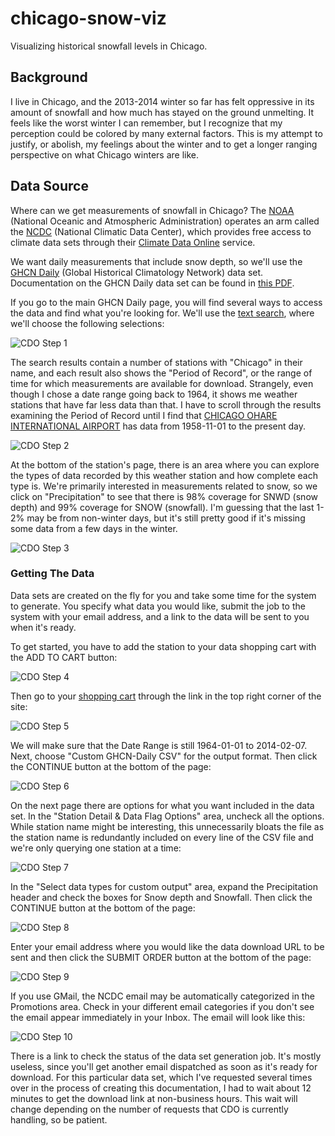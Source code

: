 chicago-snow-viz
================

Visualizing historical snowfall levels in Chicago.


## Background

I live in Chicago, and the 2013-2014 winter so far has felt oppressive in its amount of snowfall and how much has stayed on the ground unmelting. It feels like the worst winter I can remember, but I recognize that my perception could be colored by many external factors. This is my attempt to justify, or abolish, my feelings about the winter and to get a longer ranging perspective on what Chicago winters are like.

## Data Source

Where can we get measurements of snowfall in Chicago? The [NOAA](http://www.noaa.gov/) (National Oceanic and Atmospheric Administration) operates an arm called the [NCDC](http://www.ncdc.noaa.gov/) (National Climatic Data Center), which provides free access to climate data sets through their [Climate Data Online](http://www.ncdc.noaa.gov/cdo-web/) service.

We want daily measurements that include snow depth, so we'll use the [GHCN Daily](http://gis.ncdc.noaa.gov/geoportal/catalog/search/resource/details.page?id=gov.noaa.ncdc:C00838) (Global Historical Climatology Network) data set. Documentation on the GHCN Daily data set can be found in [this PDF](http://www1.ncdc.noaa.gov/pub/data/cdo/documentation/GHCND_documentation.pdf).

If you go to the main GHCN Daily page, you will find several ways to access the data and find what you're looking for. We'll use the [text search](http://www.ncdc.noaa.gov/cdo-web/search?datasetid=GHCND), where we'll choose the following selections:

![CDO Step 1](images/CDO_Step_1.png)

The search results contain a number of stations with "Chicago" in their name, and each result also shows the "Period of Record", or the range of time for which measurements are available for download. Strangely, even though I chose a date range going back to 1964, it shows me weather stations that have far less data than that. I have to scroll through the results examining the Period of Record until I find that [CHICAGO OHARE INTERNATIONAL AIRPORT](http://www.ncdc.noaa.gov/cdo-web/datasets/GHCND/stations/GHCND:USW00094846/detail) has data from 1958-11-01 to the present day.

![CDO Step 2](images/CDO_Step_2.png)

At the bottom of the station's page, there is an area where you can explore the types of data recorded by this weather station and how complete each type is. We're primarily interested in measurements related to snow, so we click on "Precipitation" to see that there is 98% coverage for SNWD (snow depth) and 99% coverage for SNOW (snowfall). I'm guessing that the last 1-2% may be from non-winter days, but it's still pretty good if it's missing some data from a few days in the winter.

![CDO Step 3](images/CDO_Step_3.png)

### Getting The Data

Data sets are created on the fly for you and take some time for the system to generate. You specify what data you would like, submit the job to the system with your email address, and a link to the data will be sent to you when it's ready.

To get started, you have to add the station to your data shopping cart with the ADD TO CART button:

![CDO Step 4](images/CDO_Step_4.png)

Then go to your [shopping cart](http://www.ncdc.noaa.gov/cdo-web/cart) through the link in the top right corner of the site:

![CDO Step 5](images/CDO_Step_5.png)

We will make sure that the Date Range is still 1964-01-01 to 2014-02-07. Next, choose "Custom GHCN-Daily CSV" for the output format. Then click the CONTINUE button at the bottom of the page:

![CDO Step 6](images/CDO_Step_6.png)

On the next page there are options for what you want included in the data set. In the "Station Detail & Data Flag Options" area, uncheck all the options. While station name might be interesting, this unnecessarily bloats the file as the station name is redundantly included on every line of the CSV file and we're only querying one station at a time:

![CDO Step 7](images/CDO_Step_7.png)

In the "Select data types for custom output" area, expand the Precipitation header and check the boxes for Snow depth and Snowfall. Then click the CONTINUE button at the bottom of the page:

![CDO Step 8](images/CDO_Step_8.png)

Enter your email address where you would like the data download URL to be sent and then click the SUBMIT ORDER button at the bottom of the page:

![CDO Step 9](images/CDO_Step_9.png)

If you use GMail, the NCDC email may be automatically categorized in the Promotions area. Check in your different email categories if you don't see the email appear immediately in your Inbox. The email will look like this:

![CDO Step 10](images/CDO_Step_10.png)

There is a link to check the status of the data set generation job. It's mostly useless, since you'll get another email dispatched as soon as it's ready for download. For this particular data set, which I've requested several times over in the process of creating this documentation, I had to wait about 12 minutes to get the download link at non-business hours. This wait will change depending on the number of requests that CDO is currently handling, so be patient.
